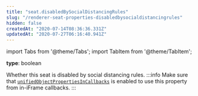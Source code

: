 ```yaml
---
title: "seat.disabledBySocialDistancingRules"
slug: "/renderer-seat-properties-disabledbysocialdistancingrules"
hidden: false
createdAt: "2020-07-14T08:36:36.331Z"
updatedAt: "2020-07-27T06:16:40.941Z"
---
```


import Tabs from '@theme/Tabs';
import TabItem from '@theme/TabItem';

**type**: boolean

Whether this seat is disabled by social distancing rules.
:::info 
Make sure that [`unifiedObjectPropertiesInCallbacks`](https://docs.seats.io/docs/renderer-config-unifiedobjectpropertiesincallbacks) is enabled to use this property from in-iFrame callbacks.
:::
